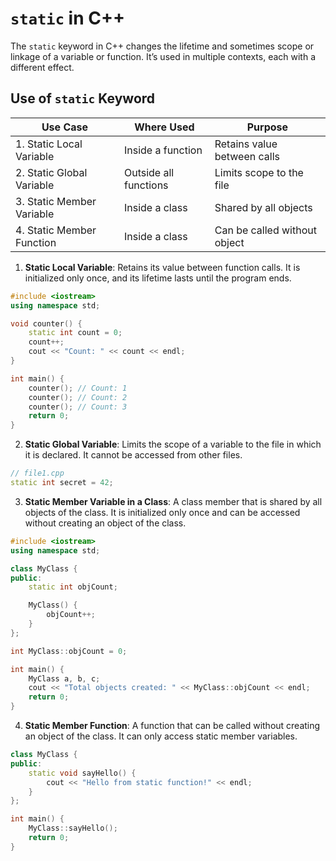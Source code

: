 # `static` in C++

The `static` keyword in C++ changes the lifetime and sometimes scope or linkage of a variable or function. It’s used in multiple contexts, each with a different effect.

## Use of `static` Keyword

| Use Case                  | Where Used            | Purpose                      |
| ------------------------- | --------------------- | ---------------------------- |
| 1. Static Local Variable  | Inside a function     | Retains value between calls  |
| 2. Static Global Variable | Outside all functions | Limits scope to the file     |
| 3. Static Member Variable | Inside a class        | Shared by all objects        |
| 4. Static Member Function | Inside a class        | Can be called without object |

1. **Static Local Variable**: Retains its value between function calls. It is initialized only once, and its lifetime lasts until the program ends.

```cpp
#include <iostream>
using namespace std;

void counter() {
    static int count = 0;
    count++;
    cout << "Count: " << count << endl;
}

int main() {
    counter(); // Count: 1
    counter(); // Count: 2
    counter(); // Count: 3
    return 0;
}

```

2. **Static Global Variable**: Limits the scope of a variable to the file in which it is declared. It cannot be accessed from other files.

```cpp
// file1.cpp
static int secret = 42;
```

3. **Static Member Variable in a Class**: A class member that is shared by all objects of the class. It is initialized only once and can be accessed without creating an object of the class.

```cpp
#include <iostream>
using namespace std;

class MyClass {
public:
    static int objCount;

    MyClass() {
        objCount++;
    }
};

int MyClass::objCount = 0;

int main() {
    MyClass a, b, c;
    cout << "Total objects created: " << MyClass::objCount << endl;
    return 0;
}

```

4. **Static Member Function**: A function that can be called without creating an object of the class. It can only access static member variables.

```cpp
class MyClass {
public:
    static void sayHello() {
        cout << "Hello from static function!" << endl;
    }
};

int main() {
    MyClass::sayHello();
    return 0;
}
```

